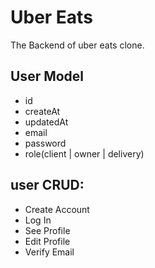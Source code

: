 # Uber Eats

The Backend of uber eats clone.

## User Model

- id
- createAt
- updatedAt
- email
- password
- role(client | owner | delivery)

## user CRUD:

- Create Account
- Log In
- See Profile
- Edit Profile
- Verify Email
